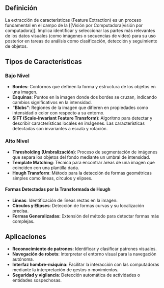 ## Definición
La extracción de características (Feature Extraction) es un proceso fundamental en el campo de la [[Visión por Computadora|visión por computadora]]. Implica identificar y seleccionar las partes más relevantes de los datos visuales (como imágenes o secuencias de video) para su uso posterior en tareas de análisis como clasificación, detección y seguimiento de objetos.

## Tipos de Características

### Bajo Nivel
- **Bordes**: Contornos que definen la forma y estructura de los objetos en una imagen.
- **Esquinas**: Puntos en la imagen donde dos bordes se cruzan, indicando cambios significativos en la intensidad.
- **"Blobs"**: Regiones de la imagen que difieren en propiedades como intensidad o color con respecto a su entorno.
- **SIFT (Scale-Invariant Feature Transform)**: Algoritmo para detectar y describir características locales en imágenes. Las características detectadas son invariantes a escala y rotación.

### Alto Nivel
- **Thresholding (Umbralización)**: Proceso de segmentación de imágenes que separa los objetos del fondo mediante un umbral de intensidad.
- **Template Matching**: Técnica para encontrar áreas de una imagen que coinciden con una plantilla dada.
- **Hough Transform**: Método para la detección de formas geométricas simples como líneas, círculos y elipses.

#### Formas Detectadas por la Transformada de Hough
- **Líneas**: Identificación de líneas rectas en la imagen.
- **Círculos y Elipses**: Detección de formas curvas y su localización precisa.
- **Formas Generalizadas**: Extensión del método para detectar formas más complejas.

## Aplicaciones
- **Reconocimiento de patrones**: Identificar y clasificar patrones visuales.
- **Navegación de robots**: Interpretar el entorno visual para la navegación autónoma.
- **Interfaz hombre-máquina**: Facilitar la interacción con las computadoras mediante la interpretación de gestos o movimientos.
- **Seguridad y vigilancia**: Detección automática de actividades o entidades sospechosas.
